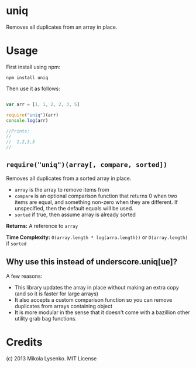 uniq
====
Removes all duplicates from an array in place.

Usage
=====
First install using npm:

    npm install uniq

Then use it as follows:

```javascript

var arr = [1, 1, 2, 2, 3, 5]

require("uniq")(arr)
console.log(arr)

//Prints:
//
//  1,2,3,5
//
```

## `require("uniq")(array[, compare, sorted])`

Removes all duplicates from a sorted array in place.

* `array` is the array to remove items from
* `compare` is an optional comparison function that returns 0 when two items are equal, and something non-zero when they
  are different. If unspecified, then the default equals will be used.
* `sorted` if true, then assume array is already sorted

**Returns:** A reference to `array`

**Time Complexity:** `O(array.length * log(arra.length))` or `O(array.length)` if `sorted`

## Why use this instead of underscore.uniq[ue]?

A few reasons:

* This library updates the array in place without making an extra copy (and so it is faster for large arrays)
* It also accepts a custom comparison function so you can remove duplicates from arrays containing object
* It is more modular in the sense that it doesn't come with a bazillion other utility grab bag functions.

# Credits

(c) 2013 Mikola Lysenko. MIT License
